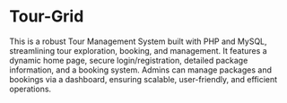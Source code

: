 # Tour-Grid
This is a robust Tour Management System built with PHP and MySQL, streamlining tour exploration, booking, and management. It features a dynamic home page, secure login/registration, detailed package information, and a booking system. Admins can manage packages and bookings via a dashboard, ensuring scalable, user-friendly, and efficient operations.
